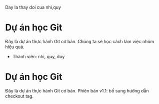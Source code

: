 Day la thay doi cua nhi,quy
# Dự án học Git

Đây là dự án thực hành Git cơ bản.
Chúng ta sẽ học cách làm việc nhóm hiệu quả.

- Thành viên: nhi, quy, duy


# Dự án học Git

Đây là dự án thực hành Git cơ bản.
Phiên bản v1.1: bổ sung hướng dẫn checkout tag.